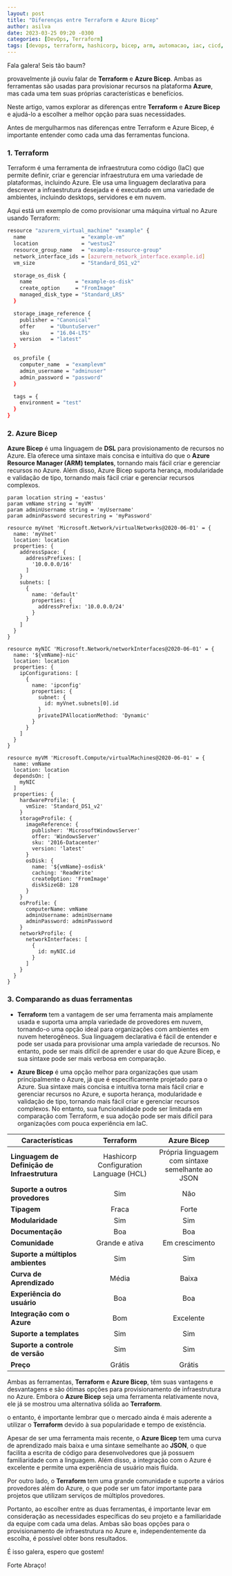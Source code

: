 ```yaml
---
layout: post
title: "Diferenças entre Terraform e Azure Bicep"
author: asilva
date: 2023-03-25 09:20 -0300
categories: [DevOps, Terraform]
tags: [devops, terraform, hashicorp, bicep, arm, automacao, iac, cicd, azure]
---
```


Fala galera! Seis tão baum?

provavelmente já ouviu falar de **Terraform** e **Azure Bicep**. Ambas as ferramentas são usadas para provisionar recursos na plataforma **Azure**, mas cada uma tem suas próprias características e benefícios. 

Neste artigo, vamos explorar as diferenças entre **Terraform** e **Azure Bicep** e ajudá-lo a escolher a melhor opção para suas necessidades.

Antes de mergulharmos nas diferenças entre Terraform e Azure Bicep, é importante entender como cada uma das ferramentas funciona. 

### **1. Terraform**

Terraform é uma ferramenta de infraestrutura como código (IaC) que permite definir, criar e gerenciar infraestrutura em uma variedade de plataformas, incluindo Azure. Ele usa uma linguagem declarativa para descrever a infraestrutura desejada e é executado em uma variedade de ambientes, incluindo desktops, servidores e em nuvem.

Aqui está um exemplo de como provisionar uma máquina virtual no Azure usando Terraform:

```bash
resource "azurerm_virtual_machine" "example" {
  name                  = "example-vm"
  location              = "westus2"
  resource_group_name   = "example-resource-group"
  network_interface_ids = [azurerm_network_interface.example.id]
  vm_size               = "Standard_DS1_v2"

  storage_os_disk {
    name              = "example-os-disk"
    create_option     = "FromImage"
    managed_disk_type = "Standard_LRS"
  }

  storage_image_reference {
    publisher = "Canonical"
    offer     = "UbuntuServer"
    sku       = "16.04-LTS"
    version   = "latest"
  }

  os_profile {
    computer_name  = "examplevm"
    admin_username = "adminuser"
    admin_password = "password"
  }

  tags = {
    environment = "test"
  }
}
```

### **2. Azure Bicep**

**Azure Bicep** é uma linguagem de **DSL** para provisionamento de recursos no Azure. Ela oferece uma sintaxe mais concisa e intuitiva do que o **Azure Resource Manager (ARM) templates**, tornando mais fácil criar e gerenciar recursos no Azure. Além disso, Azure Bicep suporta herança, modularidade e validação de tipo, tornando mais fácil criar e gerenciar recursos complexos.

```
param location string = 'eastus'
param vmName string = 'myVM'
param adminUsername string = 'myUsername'
param adminPassword securestring = 'myPassword'

resource myVnet 'Microsoft.Network/virtualNetworks@2020-06-01' = {
  name: 'myVnet'
  location: location
  properties: {
    addressSpace: {
      addressPrefixes: [
        '10.0.0.0/16'
      ]
    }
    subnets: [
      {
        name: 'default'
        properties: {
          addressPrefix: '10.0.0.0/24'
        }
      }
    ]
  }
}

resource myNIC 'Microsoft.Network/networkInterfaces@2020-06-01' = {
  name: '${vmName}-nic'
  location: location
  properties: {
    ipConfigurations: [
      {
        name: 'ipconfig'
        properties: {
          subnet: {
            id: myVnet.subnets[0].id
          }
          privateIPAllocationMethod: 'Dynamic'
        }
      }
    ]
  }
}

resource myVM 'Microsoft.Compute/virtualMachines@2020-06-01' = {
  name: vmName
  location: location
  dependsOn: [
    myNIC
  ]
  properties: {
    hardwareProfile: {
      vmSize: 'Standard_DS1_v2'
    }
    storageProfile: {
      imageReference: {
        publisher: 'MicrosoftWindowsServer'
        offer: 'WindowsServer'
        sku: '2016-Datacenter'
        version: 'latest'
      }
      osDisk: {
        name: '${vmName}-osdisk'
        caching: 'ReadWrite'
        createOption: 'FromImage'
        diskSizeGB: 128
      }
    }
    osProfile: {
      computerName: vmName
      adminUsername: adminUsername
      adminPassword: adminPassword
    }
    networkProfile: {
      networkInterfaces: [
        {
          id: myNIC.id
        }
      ]
    }
  }
}
```

### **3. Comparando as duas ferramentas**

- **Terraform** tem a vantagem de ser uma ferramenta mais amplamente usada e suporta uma ampla variedade de provedores em nuvem, tornando-o uma opção ideal para organizações com ambientes em nuvem heterogêneos. Sua linguagem declarativa é fácil de entender e pode ser usada para provisionar uma ampla variedade de recursos. No entanto, pode ser mais difícil de aprender e usar do que Azure Bicep, e sua sintaxe pode ser mais verbosa em comparação.

- **Azure Bicep** é uma opção melhor para organizações que usam principalmente o Azure, já que é especificamente projetado para o Azure. Sua sintaxe mais concisa e intuitiva torna mais fácil criar e gerenciar recursos no Azure, e suporta herança, modularidade e validação de tipo, tornando mais fácil criar e gerenciar recursos complexos. No entanto, sua funcionalidade pode ser limitada em comparação com Terraform, e sua adoção pode ser mais difícil para organizações com pouca experiência em IaC.

| **Características**                                   | **Terraform**     | **Azure Bicep**         |
|-------------------------------------------------------|:-----------------:|:-----------------------:|
| **Linguagem de Definição de <br /> Infraestrutura**   | Hashicorp Configuration <br /> Language (HCL) | Própria linguagem com sintaxe <br /> semelhante ao JSON | 
| **Suporte a outros provedores**                       | Sim               | Não                     | 
| **Tipagem**                                           | Fraca             | Forte                   | 
| **Modularidade**                                      | Sim               | Sim                     | 
| **Documentação**                                      | Boa               | Boa                     | 
| **Comunidade**                                        | Grande e ativa    | Em crescimento          | 
| **Suporte a múltiplos ambientes**                     | Sim               | Sim                     | 
| **Curva de Aprendizado**                              | Média             | Baixa                   | 
| **Experiência do usuário**                            | Boa               | Boa                     | 
| **Integração com o Azure**                            | Bom	              | Excelente               | 
| **Suporte a templates**                               | Sim	              | Sim	                    | 
| **Suporte a controle de versão**                      | Sim	              | Sim	                    | 
| **Preço**                                             | Grátis            | Grátis                  | 

Ambas as ferramentas, **Terraform** e **Azure Bicep**, têm suas vantagens e desvantagens e são ótimas opções para provisionamento de infraestrutura no Azure. Embora o **Azure Bicep** seja uma ferramenta relativamente nova, ele já se mostrou uma alternativa sólida ao **Terraform**. 

o entanto, é importante lembrar que o mercado ainda é mais aderente a utilizar o **Terraform** devido à sua popularidade e tempo de existência.

Apesar de ser uma ferramenta mais recente, o **Azure Bicep** tem uma curva de aprendizado mais baixa e uma sintaxe semelhante ao **JSON**, o que facilita a escrita de código para desenvolvedores que já possuem familiaridade com a linguagem. Além disso, a integração com o Azure é excelente e permite uma experiência de usuário mais fluída. 

Por outro lado, o **Terraform** tem uma grande comunidade e suporte a vários provedores além do Azure, o que pode ser um fator importante para projetos que utilizam serviços de múltiplos provedores.

Portanto, ao escolher entre as duas ferramentas, é importante levar em consideração as necessidades específicas do seu projeto e a familiaridade da equipe com cada uma delas. Ambas são boas opções para o provisionamento de infraestrutura no Azure e, independentemente da escolha, é possível obter bons resultados.

É isso galera, espero que gostem!

Forte Abraço!
